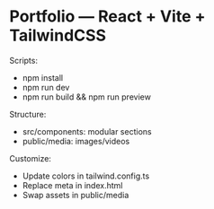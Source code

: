 # Portfolio — React + Vite + TailwindCSS

Scripts:
- npm install
- npm run dev
- npm run build && npm run preview

Structure:
- src/components: modular sections
- public/media: images/videos

Customize:
- Update colors in tailwind.config.ts
- Replace meta in index.html
- Swap assets in public/media


